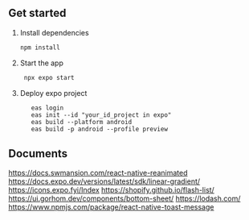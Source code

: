 ## Get started

1. Install dependencies

   ```bash
   npm install
   ```

2. Start the app

   ```bash
    npx expo start
   ```
3. Deploy expo project
   ```npm install --global eas-cli 
      eas login
      eas init --id "your_id_project in expo"
      eas build --platform android
      eas build -p android --profile preview
   ```

## Documents
https://docs.swmansion.com/react-native-reanimated
https://docs.expo.dev/versions/latest/sdk/linear-gradient/
https://icons.expo.fyi/Index
https://shopify.github.io/flash-list/
https://ui.gorhom.dev/components/bottom-sheet/
https://lodash.com/
https://www.npmjs.com/package/react-native-toast-message